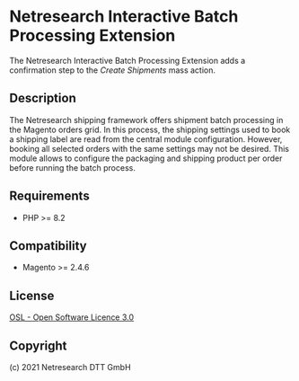 Netresearch Interactive Batch Processing Extension
==================================================

The Netresearch Interactive Batch Processing Extension adds a confirmation step
to the _Create Shipments_ mass action.

Description
-----------

The Netresearch shipping framework offers shipment batch processing in the
Magento orders grid. In this process, the shipping settings used to book a
shipping label are read from the central module configuration. However, booking
all selected orders with the same settings may not be desired. This module
allows to configure the packaging and shipping product per order before running
the batch process.

Requirements
------------

* PHP >= 8.2

Compatibility
-------------

* Magento >= 2.4.6

License
-------

[OSL - Open Software Licence 3.0](http://opensource.org/licenses/osl-3.0.php)

Copyright
---------

(c) 2021 Netresearch DTT GmbH
